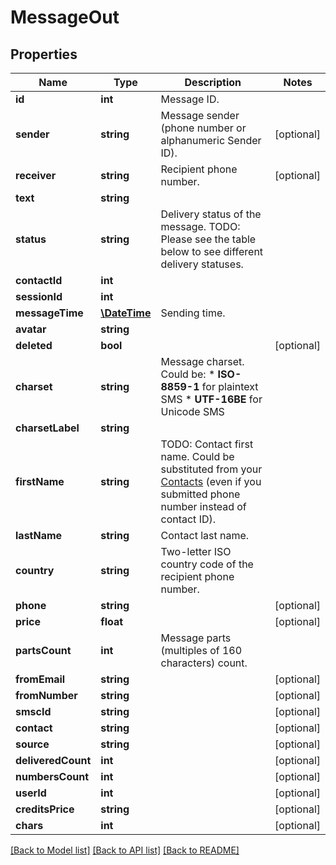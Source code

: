 # MessageOut

## Properties
Name | Type | Description | Notes
------------ | ------------- | ------------- | -------------
**id** | **int** | Message ID. | 
**sender** | **string** | Message sender (phone number or alphanumeric Sender ID). | [optional] 
**receiver** | **string** | Recipient phone number. | [optional] 
**text** | **string** |  | 
**status** | **string** | Delivery status of the message. TODO: Please see the table below to see different delivery statuses. | 
**contactId** | **int** |  | 
**sessionId** | **int** |  | 
**messageTime** | [**\DateTime**](\DateTime.md) | Sending time. | 
**avatar** | **string** |  | 
**deleted** | **bool** |  | [optional] 
**charset** | **string** | Message charset. Could be: *   **ISO-8859-1** for plaintext SMS *   **UTF-16BE** for Unicode SMS | 
**charsetLabel** | **string** |  | 
**firstName** | **string** | TODO: Contact first name. Could be substituted from your [Contacts](/docs/api/contacts/) (even if you submitted phone number instead of contact ID). | 
**lastName** | **string** | Contact last name. | 
**country** | **string** | Two-letter ISO country code of the recipient phone number. | 
**phone** | **string** |  | [optional] 
**price** | **float** |  | [optional] 
**partsCount** | **int** | Message parts (multiples of 160 characters) count. | 
**fromEmail** | **string** |  | [optional] 
**fromNumber** | **string** |  | [optional] 
**smscId** | **string** |  | [optional] 
**contact** | **string** |  | [optional] 
**source** | **string** |  | [optional] 
**deliveredCount** | **int** |  | [optional] 
**numbersCount** | **int** |  | [optional] 
**userId** | **int** |  | [optional] 
**creditsPrice** | **string** |  | [optional] 
**chars** | **int** |  | [optional] 

[[Back to Model list]](../README.md#documentation-for-models) [[Back to API list]](../README.md#documentation-for-api-endpoints) [[Back to README]](../README.md)


